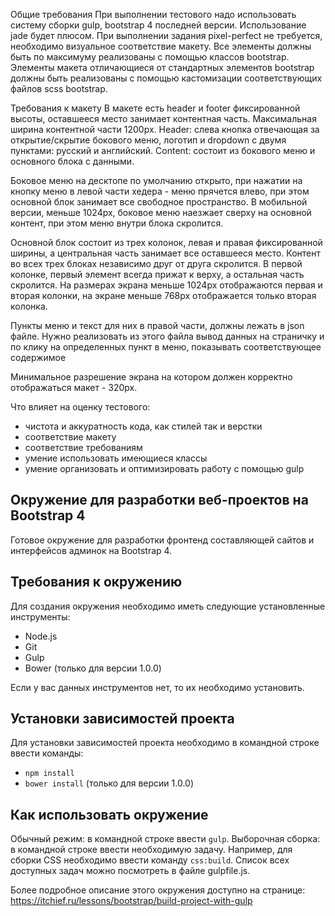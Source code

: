 Общие требования
При выполнении тестового надо использовать систему сборки gulp, bootstrap 4 последней версии. Использование jade будет плюсом. При выполнении задания pixel-perfect не требуется, необходимо визуальное соответствие макету.
Все элементы должны быть по максимуму реализованы с помощью классов bootstrap. Элементы макета отличающиеся от стандартных элементов bootstrap должны быть реализованы с помощью кастомизации соответствующих файлов scss bootstrap.

Требования к макету
В макете есть header и footer фиксированной высоты, оставшееся место занимает контентная часть. Максимальная ширина контентной части 1200px.
Header: слева кнопка отвечающая за открытие/скрытие бокового меню, логотип и dropdown с двумя пунктами: русский и английский.
Content: состоит из бокового меню и основного блока с данными.

Боковое меню на десктопе по умолчанию открыто, при нажатии на кнопку меню в левой части хедера - меню прячется влево, при этом основной блок занимает все свободное пространство. В мобильной версии, меньше 1024px, боковое меню наезжает сверху на основной контент, при этом меню внутри блока скролится.

Основной блок состоит из трех колонок, левая и правая фиксированной ширины, а центральная часть занимает все оставшееся место. Контент во всех трех блоках независимо друг от друга скролится. В первой колонке, первый элемент всегда прижат к верху, а остальная часть скролится. На размерах экрана меньше 1024px отображаются первая и вторая колонки, на экране меньше 768px отображается только вторая колонка.

Пункты меню и текст для них в правой части, должны лежать в json файле. Нужно реализовать из этого файла вывод данных на страничку и по клику на определенных пункт в меню, показывать соответствующее содержимое

Минимальное разрешение экрана на котором должен корректно отображаться макет - 320px.

Что влияет на оценку тестового:

- чистота и аккуратность кода, как стилей так и верстки
- соответствие макету
- соответствие требованиям
- умение использовать имеющиеся классы
- умение организовать и оптимизировать работу с помощью gulp

## Окружение для разработки веб-проектов на Bootstrap 4

Готовое окружение для разработки фронтенд составляющей сайтов и интерфейсов админок на Bootstrap 4.

## Требования к окружению

Для создания окружения необходимо иметь следующие установленные инструменты:

- Node.js
- Git
- Gulp
- Bower (только для версии 1.0.0)

Если у вас данных инструментов нет, то их необходимо установить.

## Установки зависимостей проекта

Для установки зависимостей проекта необходимо в командной строке ввести команды:

- `npm install`
- `bower install` (только для версии 1.0.0)

## Как использовать окружение

Обычный режим: в командной строке ввести `gulp`.
Выборочная сборка: в командной строке ввести необходимую задачу. Например, для сборки CSS необходимо ввести команду `css:build`. Список всех доступных задач можно посмотреть в файле gulpfile.js.

Более подробное описание этого окружения доступно на странице: https://itchief.ru/lessons/bootstrap/build-project-with-gulp
